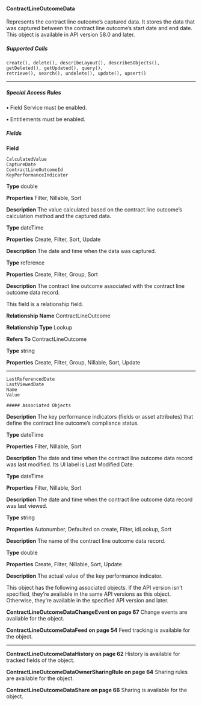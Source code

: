 #### ContractLineOutcomeData

Represents the contract line outcome’s captured data. It stores the data that was captured between the contract line outcome’s start
date and end date. This object is available in API version 58.0 and later.

##### Supported Calls
```
create(), delete(), describeLayout(), describeSObjects(), getDeleted(), getUpdated(), query(),
retrieve(), search(), undelete(), update(), upsert()

```

-----

##### Special Access Rules

**•** Field Service must be enabled.

**•** Entitlements must be enabled.

##### Fields

**Field**
```
CalculatedValue
CaptureDate
ContractLineOutcomeId
KeyPerformanceIndicator

```

**Type**
double

**Properties**
Filter, Nillable, Sort

**Description**
The value calculated based on the contract line outcome’s calculation method and the
captured data.

**Type**
dateTime

**Properties**
Create, Filter, Sort, Update

**Description**
The date and time when the data was captured.

**Type**
reference

**Properties**
Create, Filter, Group, Sort

**Description**
The contract line outcome associated with the contract line outcome data record.

This field is a relationship field.

**Relationship Name**
ContractLineOutcome

**Relationship Type**
Lookup

**Refers To**
ContractLineOutcome

**Type**
string

**Properties**
Create, Filter, Group, Nillable, Sort, Update


-----

```
LastReferencedDate
LastViewedDate
Name
Value

##### Associated Objects

```

**Description**
The key performance indicators (fields or asset attributes) that define the contract line
outcome’s compliance status.

**Type**
dateTime

**Properties**
Filter, Nillable, Sort

**Description**
The date and time when the contract line outcome data record was last modified. Its UI label
is Last Modified Date.

**Type**
dateTime

**Properties**
Filter, Nillable, Sort

**Description**
The date and time when the contract line outcome data record was last viewed.

**Type**
string

**Properties**
Autonumber, Defaulted on create, Filter, idLookup, Sort

**Description**
The name of the contract line outcome data record.

**Type**
double

**Properties**
Create, Filter, Nillable, Sort, Update

**Description**
The actual value of the key performance indicator.


This object has the following associated objects. If the API version isn’t specified, they’re available in the same API versions as this object.
Otherwise, they’re available in the specified API version and later.

**ContractLineOutcomeDataChangeEvent on page 67**
Change events are available for the object.

**ContractLineOutcomeDataFeed on page 54**
Feed tracking is available for the object.


-----

**ContractLineOutcomeDataHistory on page 62**
History is available for tracked fields of the object.

**ContractLineOutcomeDataOwnerSharingRule on page 64**
Sharing rules are available for the object.

**ContractLineOutcomeDataShare on page 66**
Sharing is available for the object.
